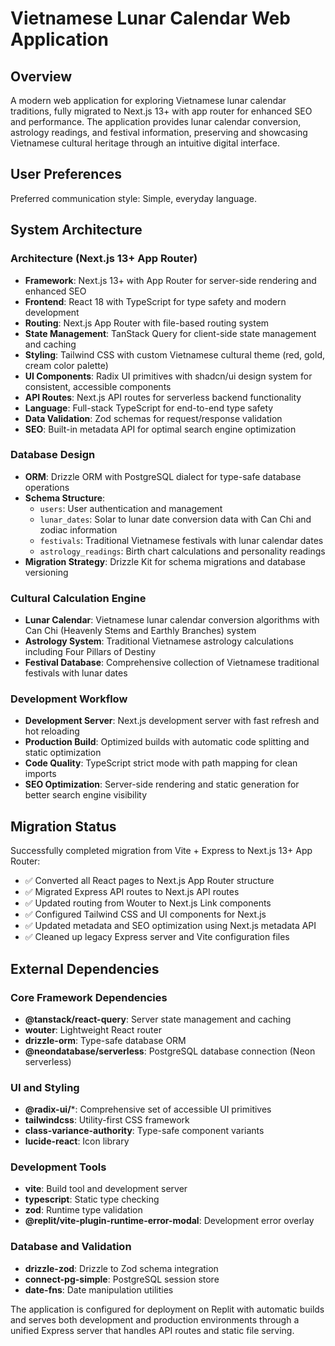# Vietnamese Lunar Calendar Web Application

## Overview

A modern web application for exploring Vietnamese lunar calendar traditions, fully migrated to Next.js 13+ with app router for enhanced SEO and performance. The application provides lunar calendar conversion, astrology readings, and festival information, preserving and showcasing Vietnamese cultural heritage through an intuitive digital interface.

## User Preferences

Preferred communication style: Simple, everyday language.

## System Architecture

### Architecture (Next.js 13+ App Router)
- **Framework**: Next.js 13+ with App Router for server-side rendering and enhanced SEO
- **Frontend**: React 18 with TypeScript for type safety and modern development
- **Routing**: Next.js App Router with file-based routing system
- **State Management**: TanStack Query for client-side state management and caching
- **Styling**: Tailwind CSS with custom Vietnamese cultural theme (red, gold, cream color palette)
- **UI Components**: Radix UI primitives with shadcn/ui design system for consistent, accessible components
- **API Routes**: Next.js API routes for serverless backend functionality
- **Language**: Full-stack TypeScript for end-to-end type safety
- **Data Validation**: Zod schemas for request/response validation
- **SEO**: Built-in metadata API for optimal search engine optimization

### Database Design
- **ORM**: Drizzle ORM with PostgreSQL dialect for type-safe database operations
- **Schema Structure**:
  - `users`: User authentication and management
  - `lunar_dates`: Solar to lunar date conversion data with Can Chi and zodiac information
  - `festivals`: Traditional Vietnamese festivals with lunar calendar dates
  - `astrology_readings`: Birth chart calculations and personality readings
- **Migration Strategy**: Drizzle Kit for schema migrations and database versioning

### Cultural Calculation Engine
- **Lunar Calendar**: Vietnamese lunar calendar conversion algorithms with Can Chi (Heavenly Stems and Earthly Branches) system
- **Astrology System**: Traditional Vietnamese astrology calculations including Four Pillars of Destiny
- **Festival Database**: Comprehensive collection of Vietnamese traditional festivals with lunar dates

### Development Workflow
- **Development Server**: Next.js development server with fast refresh and hot reloading
- **Production Build**: Optimized builds with automatic code splitting and static optimization
- **Code Quality**: TypeScript strict mode with path mapping for clean imports
- **SEO Optimization**: Server-side rendering and static generation for better search engine visibility

## Migration Status
Successfully completed migration from Vite + Express to Next.js 13+ App Router:
- ✅ Converted all React pages to Next.js App Router structure
- ✅ Migrated Express API routes to Next.js API routes  
- ✅ Updated routing from Wouter to Next.js Link components
- ✅ Configured Tailwind CSS and UI components for Next.js
- ✅ Updated metadata and SEO optimization using Next.js metadata API
- ✅ Cleaned up legacy Express server and Vite configuration files

## External Dependencies

### Core Framework Dependencies
- **@tanstack/react-query**: Server state management and caching
- **wouter**: Lightweight React router
- **drizzle-orm**: Type-safe database ORM
- **@neondatabase/serverless**: PostgreSQL database connection (Neon serverless)

### UI and Styling
- **@radix-ui/***: Comprehensive set of accessible UI primitives
- **tailwindcss**: Utility-first CSS framework
- **class-variance-authority**: Type-safe component variants
- **lucide-react**: Icon library

### Development Tools
- **vite**: Build tool and development server
- **typescript**: Static type checking
- **zod**: Runtime type validation
- **@replit/vite-plugin-runtime-error-modal**: Development error overlay

### Database and Validation
- **drizzle-zod**: Drizzle to Zod schema integration
- **connect-pg-simple**: PostgreSQL session store
- **date-fns**: Date manipulation utilities

The application is configured for deployment on Replit with automatic builds and serves both development and production environments through a unified Express server that handles API routes and static file serving.